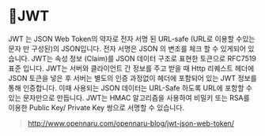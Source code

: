 # 🎑JWT

JWT 는 JSON Web Token의 약자로 전자 서명 된 URL-safe (URL로 이용할 수있는 문자 만 구성된)의 JSON입니다.
전자 서명은 JSON 의 변조를 체크 할 수 있게되어 있습니다.
JWT는 속성 정보 (Claim)를 JSON 데이터 구조로 표현한 토큰으로 RFC7519 표준 입니다.
JWT는 서버와 클라이언트 간 정보를 주고 받을 때 Http 리퀘스트 헤더에 JSON 토큰을 넣은 후 서버는 별도의 인증 과정없이 헤더에 포함되어 있는 JWT 정보를 통해 인증합니다.
이때 사용되는 JSON 데이터는 URL-Safe 하도록 URL에 포함할 수 있는 문자만으로 만듭니다.
JWT는 HMAC 알고리즘을 사용하여 비밀키 또는 RSA를 이용한 Public Key/ Private Key 쌍으로 서명할 수 있습니다.

> http://www.opennaru.com/opennaru-blog/jwt-json-web-token/
